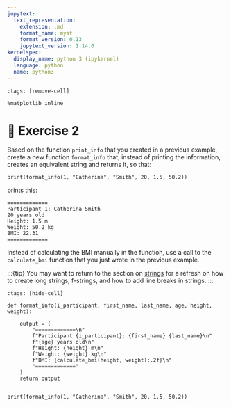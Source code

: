 ```yaml
---
jupytext:
  text_representation:
    extension: .md
    format_name: myst
    format_version: 0.13
    jupytext_version: 1.14.0
kernelspec:
  display_name: python 3 (ipykernel)
  language: python
  name: python3
---
```


```{code-cell} ipython3
:tags: [remove-cell]

%matplotlib inline
```

# 💪 Exercise 2

Based on the function `print_info` that you created in a previous example, create a new function `format_info` that, instead of printing the information, creates an equivalent string and returns it, so that:

```
print(format_info(1, "Catherina", "Smith", 20, 1.5, 50.2))
```
    
prints this:

    =============
    Participant 1: Catherina Smith
    20 years old
    Height: 1.5 m
    Weight: 50.2 kg
    BMI: 22.31
    =============

Instead of calculating the BMI manually in the function, use a call to the `calculate_bmi` function that you just wrote in the previous example.

:::{tip}
You may want to return to the section on [strings](python_strings.md) for a refresh on how to create long strings, f-strings, and how to add line breaks in strings.
:::

```{code-cell}
:tags: [hide-cell]

def format_info(i_participant, first_name, last_name, age, height, weight):

    output = (
        "=============\n"
        f"Participant {i_participant}: {first_name} {last_name}\n"
        f"{age} years old\n"
        f"Height: {height} m\n"
        f"Weight: {weight} kg\n"
        f"BMI: {calculate_bmi(height, weight):.2f}\n"
        "============="
    )
    return output


print(format_info(1, "Catherina", "Smith", 20, 1.5, 50.2))

```
